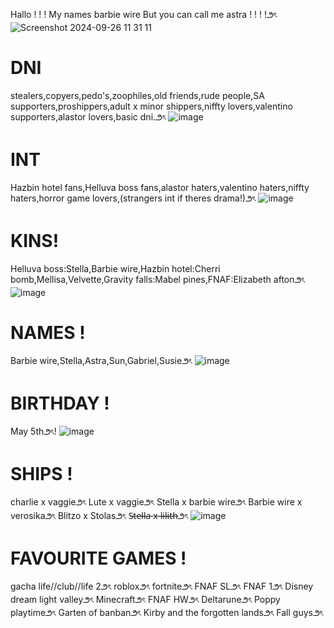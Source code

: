 Hallo ! ! ! My names barbie wire But you can call me astra ! !  ! !౨ৎ
![Screenshot 2024-09-26 11 31 11](https://github.com/user-attachments/assets/1825b771-8314-493e-9745-ab075a9ddeba)
# DNI
stealers,copyers,pedo's,zoophiles,old friends,rude people,SA supporters,proshippers,adult x minor shippers,niffty lovers,valentino supporters,alastor lovers,basic dni.౨ৎ
![image](https://github.com/user-attachments/assets/94a0323f-a323-42be-af2e-da02d12bfcee)
# INT
Hazbin hotel fans,Helluva boss fans,alastor haters,valentino haters,niffty haters,horror game lovers,(strangers int if theres drama!)౨ৎ
![image](https://github.com/user-attachments/assets/4ec4dde5-0f4f-4bdb-ae41-397037f5990d)
# KINS!
Helluva boss:Stella,Barbie wire,Hazbin hotel:Cherri bomb,Mellisa,Velvette,Gravity falls:Mabel pines,FNAF:Elizabeth afton౨ৎ
![image](https://github.com/user-attachments/assets/7c04b50a-a632-49af-852b-352631c988d1)
# NAMES !
Barbie wire,Stella,Astra,Sun,Gabriel,Susie౨ৎ
![image](https://github.com/user-attachments/assets/5aae90f5-cf8e-4c9a-afd8-87e52c8d1e21)
# BIRTHDAY !
May 5th౨ৎ!
![image](https://github.com/user-attachments/assets/f366bb33-e43c-4b28-b55a-fa121bd54a0f)
# SHIPS !
charlie x vaggie౨ৎ
Lute x vaggie౨ৎ
Stella x barbie wire౨ৎ
Barbie wire x verosika౨ৎ
Blitzo x Stolas౨ৎ
S̶t̶e̶l̶l̶a̶ x̶ l̶i̶l̶i̶t̶h̶౨ৎ
![image](https://github.com/user-attachments/assets/4da51f9a-850e-4ced-8759-4d337fd74778)
# FAVOURITE GAMES !
gacha life//club//life 2౨ৎ
roblox౨ৎ
fortnite౨ৎ
FNAF SL౨ৎ
FNAF 1౨ৎ
Disney dream light valley౨ৎ
Minecraft౨ৎ
FNAF HW౨ৎ
Deltarune౨ৎ
Poppy playtime౨ৎ
Garten of banban౨ৎ
Kirby and the forgotten lands౨ৎ
Fall guys౨ৎ





